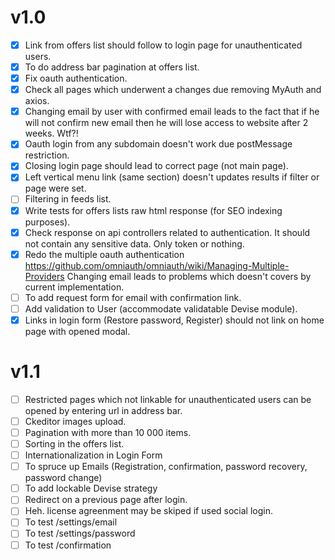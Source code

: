 # v1.0

* [x] Link from offers list should follow to login page for unauthenticated users.
* [x] To do address bar pagination at offers list.
* [x] Fix oauth authentication.
* [x] Check all pages which underwent a changes due removing MyAuth and axios.
* [x] Changing email by user with confirmed email leads to the fact that if he will not confirm new email then he will lose access to website after 2 weeks. Wtf?!
* [x] Oauth login from any subdomain doesn't work due postMessage restriction.
* [x] Closing login page should lead to correct page (not main page).
* [x] Left vertical menu link (same section) doesn't updates results if filter or page were set.
* [ ] Filtering in feeds list.
* [x] Write tests for offers lists raw html response (for SEO indexing purposes).
* [x] Check response on api controllers related to authentication. It should not contain any sensitive data. Only token or nothing.
* [x] Redo the multiple oauth authentication https://github.com/omniauth/omniauth/wiki/Managing-Multiple-Providers Changing email leads to problems which doesn't covers by current implementation.
* [ ] To add request form for email with confirmation link.
* [ ] Add validation to User (accommodate validatable Devise module).
* [x] Links in login form (Restore password, Register) should not link on home page with opened modal.

# v1.1
* [ ] Restricted pages which not linkable for unauthenticated users can be opened by entering url in address bar.
* [ ] Ckeditor images upload.
* [ ] Pagination with more than 10 000 items.
* [ ] Sorting in the offers list.
* [ ] Internationalization in Login Form
* [ ] To spruce up Emails (Registration, confirmation, password recovery, password change)
* [ ] To add lockable Devise strategy
* [ ] Redirect on a previous page after login.
* [ ] Heh. license agreenment may be skiped if used social login.
* [ ] To test /settings/email
* [ ] To test /settings/password
* [ ] To test /confirmation